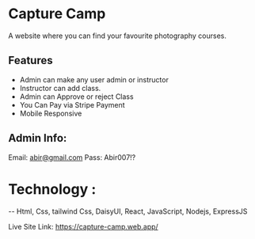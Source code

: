 
# Capture Camp

A website where you can find your favourite photography courses.
## Features

* Admin can make any user admin or instructor
* Instructor can add class.
* Admin can Approve or reject Class
* You Can Pay via Stripe Payment
* Mobile Responsive


 ## Admin Info:
 Email: abir@gmail.com
 Pass: Abir007!?


# Technology :
 -- Html, Css, tailwind Css, DaisyUI, React, JavaScript, Nodejs, ExpressJS


Live Site Link: https://capture-camp.web.app/

